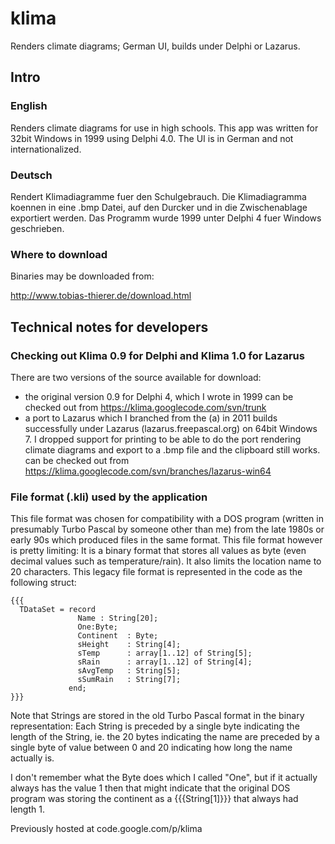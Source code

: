 # klima

Renders climate diagrams; German UI, builds under Delphi or Lazarus.

## Intro

### English 
Renders climate diagrams for use in high schools. This app was written for 32bit Windows in 1999 using Delphi 4.0. The UI is in German and not internationalized.

### Deutsch

Rendert Klimadiagramme fuer den Schulgebrauch. 
Die Klimadiagramma koennen in eine .bmp Datei, auf den Durcker und in die Zwischenablage exportiert werden. Das Programm wurde 1999 unter Delphi 4 fuer Windows geschrieben.

### Where to download

Binaries may be downloaded from:

http://www.tobias-thierer.de/download.html

## Technical notes for developers 

### Checking out Klima 0.9 for Delphi and Klima 1.0 for Lazarus 

There are two versions of the source available for download:

 - the original version 0.9 for Delphi 4, which I wrote in 1999
     can be checked out from https://klima.googlecode.com/svn/trunk
 - a port to Lazarus which I branched from the (a) in 2011
     builds successfully under Lazarus (lazarus.freepascal.org) on 64bit Windows 7.
     I dropped support for printing to be able to do the port
     rendering climate diagrams and export to a .bmp file and the clipboard still works.
     can be checked out from https://klima.googlecode.com/svn/branches/lazarus-win64

### File format (.kli) used by the application
This file format was chosen for compatibility with a DOS program (written in presumably Turbo Pascal by someone other than me) from the late 1980s or early 90s which produced files in the same format. This file format however is pretty limiting: It is a binary format that stores all values as byte (even decimal values such as temperature/rain). It also limits the location name to 20 characters. This legacy file format is represented in the code as the following struct:
```
{{{
  TDataSet = record
               Name : String[20];
               One:Byte;
               Continent  : Byte;
               sHeight    : String[4];
               sTemp      : array[1..12] of String[5];
               sRain      : array[1..12] of String[4];
               sAvgTemp   : String[5];
               sSumRain   : String[7];
             end;
}}}
```

Note that Strings are stored in the old Turbo Pascal format in the binary representation: Each String is preceded by a single byte indicating the length of the String, ie. the 20 bytes indicating the name are preceded by a single byte of value between 0 and 20 indicating how long the name actually is.

I don't remember what the Byte does which I called "One", but if it actually always has the value 1 then that might indicate that the original DOS program was storing the continent as a {{{String[1]}}} that always had length 1.

Previously hosted at code.google.com/p/klima
